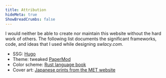 ```yaml
---
title: Attribution
hideMeta: true
ShowBreadCrumbs: false
---
```


I would neither be able to create nor maintain this website without the hard work of others. The following list documents the significant frameworks, code, and ideas that I used while designing *swlacy.com*.

 - SSG: [Hugo](https://gohugo.io)
 - Theme: tweaked [PaperMod](https://github.com/adityatelange/hugo-PaperMod)
 - Color scheme: [Rust language book](https://doc.rust-lang.org/book)
 - Cover art: [Japanese prints from the MET website](https://www.metmuseum.org)
